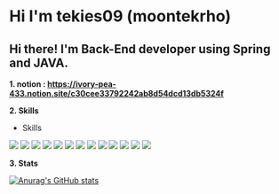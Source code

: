 # Hi I'm tekies09 (moontekrho)

##  Hi there! I'm Back-End developer using Spring and JAVA. 
  
**1. notion :  https://ivory-pea-433.notion.site/c30cee33792242ab8d54dcd13db5324f**  

**2. Skills**  
  
 - Skills
  
<img src="https://img.shields.io/badge/JAVA-007396?style=for-the-badge&logo=java&logoColor=white">  <img src="https://img.shields.io/badge/Spring-6DB33F?style=for-the-badge&logo=Spring&logoColor=white">  <img src="https://img.shields.io/badge/mysql-4479A1?style=for-the-badge&logo=mysql&logoColor=white">  <img src="https://img.shields.io/badge/bootstrap-7952B3?style=for-the-badge&logo=bootstrap&logoColor=white"> <img src="https://img.shields.io/badge/vue.js-4FC08D?style=for-the-badge&logo=vue.js&logoColor=white"> <img src="https://img.shields.io/badge/javascript-F7DF1E?style=for-the-badge&logo=javascript&logoColor=black">  <img src="https://img.shields.io/badge/Unity-FFFFFF?style=for-the-badge&logo=Unity&logoColor=black">  <img src="https://img.shields.io/badge/AmazonEC2-232F3E?style=for-the-badge&logo=Amazon AWS&logoColor=white">  <img src="https://img.shields.io/badge/C Sharp-239120?style=for-the-badge&logo=C Sharp&logoColor=white">  <img src="https://img.shields.io/badge/Xml-E34F26?style=for-the-badge&logo=HTML5&logoColor=white"/>  <img src="https://img.shields.io/badge/Kotlin-7F52FF?style=for-the-badge&logo=kotlin&logoColor=white"/>  <img src="https://img.shields.io/badge/Android-3DDC84?style=for-the-badge&logo=Android&logoColor=white"/>  <img src="https://img.shields.io/badge/python-3776AB?style=for-the-badge&logo=python&logoColor=white">
    
  
**3. Stats**  
  
[![Anurag's GitHub stats](https://github-readme-stats.vercel.app/api?username=tekies09)](https://github.com/anuraghazra/github-readme-stats)


